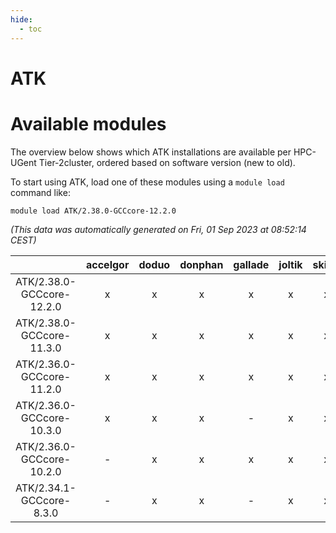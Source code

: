 ```yaml
---
hide:
  - toc
---
```


ATK
===

# Available modules


The overview below shows which ATK installations are available per HPC-UGent Tier-2cluster, ordered based on software version (new to old).

To start using ATK, load one of these modules using a `module load` command like:

```shell
module load ATK/2.38.0-GCCcore-12.2.0
```

*(This data was automatically generated on Fri, 01 Sep 2023 at 08:52:14 CEST)*  

| |accelgor|doduo|donphan|gallade|joltik|skitty|swalot|victini|
| :---: | :---: | :---: | :---: | :---: | :---: | :---: | :---: | :---: |
|ATK/2.38.0-GCCcore-12.2.0|x|x|x|x|x|x|x|x|
|ATK/2.38.0-GCCcore-11.3.0|x|x|x|x|x|x|x|x|
|ATK/2.36.0-GCCcore-11.2.0|x|x|x|x|x|x|x|x|
|ATK/2.36.0-GCCcore-10.3.0|x|x|x|-|x|x|x|x|
|ATK/2.36.0-GCCcore-10.2.0|-|x|x|x|x|x|x|x|
|ATK/2.34.1-GCCcore-8.3.0|-|x|x|-|x|x|-|x|
